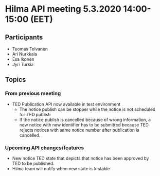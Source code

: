 # Hilma API meeting 5.3.2020 14:00-15:00 (EET)

## Participants

- Tuomas Tolvanen
- Ari Nurkkala
- Esa Ikonen
- Jyri Turkia


## Topics

### From previous meeting

* TED Publication API now available in test environment
  * The notice publish can be stopper while the notice is not scheduled for TED publish
  * If the notice publish is cancelled because of wrong information, a new notice with new identifier has to be submitted because TED rejects notices with same notice number after publication is cancelled.

### Upcoming API changes/features

* New notice TED state that depicts that notice has been approved by TED to be published.
* Hilma team will notify when new state is testable

